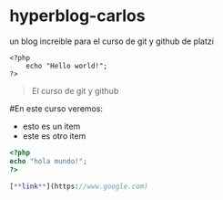 # hyperblog-carlos
un blog increible para el curso de git y github de platzi


    <?php
        echo "Hello world!";
    ?>

>El curso de git y github

#En este curso veremos:
* esto es un item
* este es otro item

```php
<?php
echo "hola mundo!";
?>

[**link**](https://www.google.com)